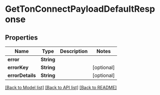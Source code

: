 # GetTonConnectPayloadDefaultResponse

## Properties
Name | Type | Description | Notes
------------ | ------------- | ------------- | -------------
**error** | **String** |  | 
**errorKey** | **String** |  | [optional] 
**errorDetails** | **String** |  | [optional] 

[[Back to Model list]](../README.md#documentation-for-models) [[Back to API list]](../README.md#documentation-for-api-endpoints) [[Back to README]](../README.md)



